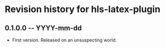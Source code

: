 # Revision history for hls-latex-plugin

## 0.1.0.0 -- YYYY-mm-dd

* First version. Released on an unsuspecting world.
